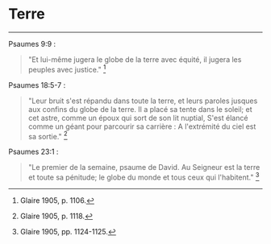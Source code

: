 # Terre

***

Psaumes 9:9 :

> "Et lui-même jugera le globe de la terre avec équité, il jugera les peuples avec justice." [^1]

[^1]: Glaire 1905, p. 1106.

Psaumes 18:5-7 :

> "Leur bruit s'est répandu dans toute la terre, et leurs paroles jusques aux confins du globe de la terre. Il a placé sa tente dans le soleil; et cet astre, comme un époux qui sort de son lit nuptial, S'est élancé comme un géant pour parcourir sa carrière : A l'extrémité du ciel est sa sortie." [^2]

[^2]: Glaire 1905, p. 1118.

Psaumes 23:1 :

> "Le premier de la semaine, psaume de David. Au Seigneur est la terre et toute sa pénitude; le globe du monde et tous ceux qui l'habitent." [^3]

[^3]: Glaire 1905, pp. 1124-1125.

